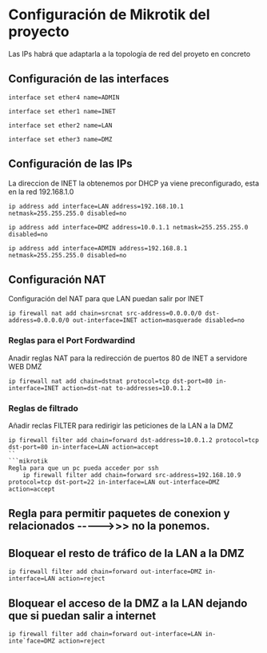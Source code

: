 # Configuración de Mikrotik del proyecto
Las IPs habrá que adaptarla a la topología de red del proyeto en concreto

## Configuración de las interfaces
```mikrotik
interface set ether4 name=ADMIN

interface set ether1 name=INET

interface set ether2 name=LAN

interface set ether3 name=DMZ
```
## Configuración de las IPs
La direccion de INET la obtenemos por DHCP ya viene preconfigurado, esta en la red 192.168.1.0

```mikrotik
ip address add interface=LAN address=192.168.10.1 netmask=255.255.255.0 disabled=no
 
ip address add interface=DMZ address=10.0.1.1 netmask=255.255.255.0 disabled=no

ip address add interface=ADMIN address=192.168.8.1 netmask=255.255.255.0 disabled=no
```

## Configuración NAT
Configuración del NAT para que LAN puedan salir por INET
```mikrotik
ip firewall nat add chain=srcnat src-address=0.0.0.0/0 dst-address=0.0.0.0/0 out-interface=INET action=masquerade disabled=no
```

### Reglas para el Port Fordwardind
Anadir reglas NAT para la redirección de puertos 80 de INET a servidore WEB DMZ
```mikrotik
ip firewall nat add chain=dstnat protocol=tcp dst-port=80 in-interface=INET action=dst-nat to-addresses=10.0.1.2
```
### Reglas de filtrado
Añadir reclas FILTER para redirigir las peticiones de la LAN a la DMZ
```mikrotik
ip firewall filter add chain=forward dst-address=10.0.1.2 protocol=tcp dst-port=80 in-interface=LAN action=accept
``
```mikrotik
Regla para que un pc pueda acceder por ssh
    ip firewall filter add chain=forward src-address=192.168.10.9  protocol=tcp dst-port=22 in-interface=LAN out-interface=DMZ action=accept
```
## Regla para permitir paquetes de conexion y relacionados ----->>> no la ponemos.

## Bloquear el resto de tráfico de la LAN a la DMZ
```mikrotik
ip firewall filter add chain=forward out-interface=DMZ in-interface=LAN action=reject
```
## Bloquear el acceso de la DMZ a la LAN dejando que si puedan salir a internet
```mikrotik
ip firewall filter add chain=forward out-interface=LAN in-inte`face=DMZ action=reject
```